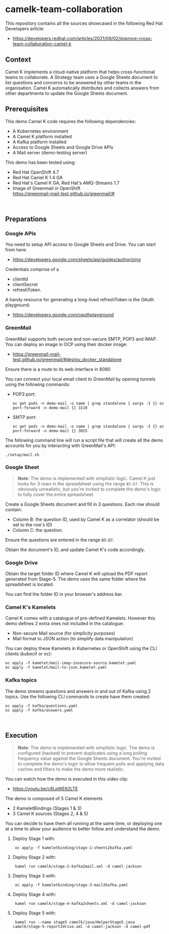 # camelk-team-collaboration

This repository contains all the sources showcased in the following  Red Hat Developers article:

 - https://developers.redhat.com/articles/2021/09/02/improve-cross-team-collaboration-camel-k

## Context

Camel K implements a cloud-native platform that helps cross-functional teams to collaborate. A Strategy team uses a Google Sheets document to list questions and concerns to be answered by other teams in the organisation. Camel K automatically distributes and collects answers from other departments to update the Google Sheets document.

## Prerequisites

This demo Camel K code requires the following dependencies:

 - A Kubernetes environment
 - A Camel K platform installed
 - A Kafka platform installed
 - Access to Google Sheets and Google Drive APIs
 - A Mail server (demo-testing server)

This demo has been tested using:
 - Red Hat OpenShift 4.7
 - Red Hat Camel K 1.4 GA
 - Red Hat's Camel K GA, Red Hat's AMQ-Streams 1.7
 - Image of Greenmail in OpenShift \
    https://greenmail-mail-test.github.io/greenmail/#

</br>

## Preparations

### Google APIs

You need to setup API access to Google Sheets and Drive. You can start from here:
 - https://developers.google.com/sheets/api/guides/authorizing

Credentials comprise of a
 - clientId
 - clientSecret
 - refreshToken.
 
A handy resource for generating a long-lived refreshToken is the OAuth playground:
  - https://developers.google.com/oauthplayground

### GreenMail

GreenMail supports both secure and non-secure SMTP, POP3 and IMAP. 
You can deploy an image in OCP using their docker image:

 - https://greenmail-mail-test.github.io/greenmail/#deploy_docker_standalone

Ensure there is a route to its web interface in 8080

You can connect your local email client to GreenMail by opening tunnels using the following commands: 

 - POP3 port:
   ```
   oc get pods -n demo-mail -o name | grep standalone | xargs -I {} oc port-forward -n demo-mail {} 3110
   ```
 - SMTP port:
   ```
   oc get pods -n demo-mail -o name | grep standalone | xargs -I {} oc port-forward -n demo-mail {} 3025
   ```

The following command line will run a script file that will create all the demo accounts for you by interacting with GreenMail's API:

    ./setup/mail.sh


### Google Sheet

> **Note**: The demo is implemented with simplistic logic. Camel K just looks for 3 rows in the spreadsheet using the range `B5:D7`. This is obviously unrealistic, but you're invited to complete the demo's logic to fully cover the entire spreadsheet.

Create a Google Sheets document and fill in 3 questions. Each row should contain:
 - Column B: the question ID, used by Camel K as a correlator (should be set to the row's ID)
 - Column C: the question.

Ensure the questions are entered in the range `B5:D7`.

Obtain the document's ID, and update Camel K's code accordingly.

### Google Drive

Obtain the target folder ID where Camel K will upload the PDF report generated from Stage-5. The demo uses the same folder where the spreadsheet is located.

You can find the folder ID in your browser's address bar.


### Camel K's Kamelets

Camel K comes with a catalogue of pre-defined Kamelets. However this demo defines 2 extra ones not included in the catalogue:

 - Non-secure Mail source (for simplicity purposes)
 - Mail format to JSON action (to simplify data manipulation)

You can deploy these Kamelets in Kubernetes or OpenShift using the CLI clients (kubectl or oc):
```
oc apply -f kamelet/mail-imap-insecure-source.kamelet.yaml
oc apply -f kamelet/mail-to-json.kamelet.yaml
```

### Kafka topics

The demo streams questions and answers in and out of Kafka using 2 topics. Use the following CLI commands to create have them created:

```
oc apply -f kafka/questions.yaml
oc apply -f kafka/answers.yaml
```


</br>

## Execution

> **Note**: The demo is implemented with simplistic logic. The demo is configured (hacked) to prevent duplicates using a long polling frequency value against the Google Sheets document. You're invited to complete the demo's logic to allow frequent polls and applying data caches and filters to make the demo more realistic. 

You can watch how the demo is executed in this video clip:

 - https://youtu.be/c8LpWE62LTE

The demo is composed of 5 Camel K elements

 - 2 KameletBindings (Stages 1 & 3)
 - 3 Camel K sources (Stages 2, 4 & 5) 

You can decide to have them all running at the same time, or deploying one at a time to allow your audience to better follow and understand the demo. 

1. Deploy Stage 1 with:

        oc apply -f kameletbinding/stage-1-sheets2kafka.yaml

2. Deploy Stage 2 with:

        kamel run camelk/stage-2-kafka2mail.xml -d camel-jackson

2. Deploy Stage 3 with:

        oc apply -f kameletbinding/stage-3-mail2kafka.yaml

2. Deploy Stage 4 with:

        kamel run camelk/stage-4-kafka2sheets.xml -d camel-jackson


2. Deploy Stage 5 with:

        kamel run --name stage5 camelk/java/HelperStage5.java camelk/stage-5-report2drive.xml -d camel-jackson -d camel-pdf
